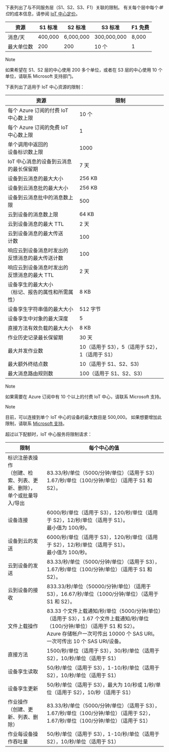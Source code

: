 下表列出了与不同服务层（S1、S2、S3、F1）关联的限制。 有关每个层中每个*单位*的成本信息，请参阅 [IoT 中心定价](https://azure.microsoft.com/pricing/details/iot-hub/)。

| 资源 | S1 标准 | S2 标准 | S3 标准 | F1 免费 |
| --- | --- | --- | --- | --- |
| 消息/天 |400,000 |6,000,000 |300,000,000 |8,000 |
| 最大单位数 |200 |200 |10 个 |1 |

> [!NOTE]
> 如果希望在 S1、S2 层的中心使用 200 多个单位，或者在 S3 层的中心使用 10 个单位，请联系 Microsoft 支持部门。
> 
> 

下表列出了适用于 IoT 中心资源的限制：

| 资源 | 限制 |
| --- | --- |
| 每个 Azure 订阅的付费 IoT 中心数上限 |10 个 |
| 每个 Azure 订阅的免费 IoT 中心数上限 |1 |
| 单个调用中返回的<br/> 设备标识数上限 |1000 |
| IoT 中心消息的设备到云消息的最长保留期 |7 天 |
| 设备到云消息的最大大小 |256 KB |
| 设备到云消息批的最大大小 |256 KB |
| 设备到云消息批中的消息数上限 |500 |
| 云到设备的消息数上限 |64 KB |
| 云到设备消息的最大 TTL |2 天 |
| 云到设备消息的最大传送 <br/> 计数 |100 |
| 响应云到设备消息时发出的 <br/> 反馈消息的最大传送计数 |100 |
| 响应云到设备消息时发出的 <br/> 反馈消息的最大 TTL |2 天 |
| 设备孪生的最大大小 <br/> （标记、报告的属性和所需属性） | 8 KB |
| 设备孪生字符串值的最大大小 | 512 字节 |
| 设备孪生中对象的最大深度 | 5 |
| 直接方法有效负载的最大大小 | 8 KB |
| 作业历史记录最长保留期 | 30 天 |
| 最大并发作业数 | 10（适用于 S3），5（适用于 S2），1（适用于 S1） |
| 最大额外终结点数 | 10（适用于 S1、S2、S3) |
| 最大消息路由规则数 | 100（适用于 S1、S2、S3） |

> [!NOTE]
> 如果需要在 Azure 订阅中有 10 个以上的付费 IoT 中心，请联系 Microsoft 支持。

> [!NOTE]
> 目前，可以连接到单个 IoT 中心的设备的最大数目是 500,000。 如果想要增加此限制，请联系 [Microsoft 支持](https://azure.microsoft.com/en-us/support/options/)。

超过以下配额时，IoT 中心服务将限制请求：

| 限制 | 每个中心的值 |
| --- | --- |
| 标识注册表操作 <br/> （创建、检索、列表、更新、删除）， <br/> 单个或批量导入/导出 |83.33/秒/单位（5000/分钟/单位）（适用于 S3） <br/> 1.67/秒/单位（100/分钟/单位）（适用于 S1 和 S2）。 |
| 设备连接 |6000/秒/单位（适用于 S3），120/秒/单位（适用于 S2），12/秒/单位（适用于 S1）。 <br/>最小值为 100/秒。 |
| 设备到云的发送 |6000/秒/单位（适用于 S3），120/秒/单位（适用于 S2），12/秒/单位（适用于 S1）。 <br/>最小值为 100/秒。 |
| 云到设备的发送 | 83.33/秒/单位（5000/分钟/单位）（适用于 S3），1.67/秒/单位（100/分钟/单位）（适用于 S1 和 S2）。 |
| 云到设备的接收 |833.33/秒/单位（50000/分钟/单位）（适用于 S3），16.67/秒/单位（1000/分钟/单位）（适用于 S1 和 S2）。 |
| 文件上载操作 |83.33 个文件上载通知/秒/单位（5000/分钟/单位）（适用于 S3），1.67 个文件上载通知/秒/单位（100/分钟/单位）（适用于 S1 和 S2）。 <br/> Azure 存储帐户一次可传出 10000 个 SAS URI。<br/> 一次可传出 10 个 SAS URI/设备。 |
| 直接方法 | 1500/秒/单位（适用于 S3），30/秒/单位（适用于 S2），10/秒/单位（适用于 S1） |
| 设备孪生读取 | 50/秒/单位（适用于 S3），1-10/秒/单位（适用于 S2），10/秒/单位（适用于 S1） |
| 设备孪生更新 | 50/秒/单位（适用于 S3），最大为 10/秒或 1/秒/单位（适用于 S2），10/秒（适用于 S1） |
| 作业操作 <br/> （创建、更新、列表、删除） | 83.33/秒/单位（5000/分钟/单位）（适用于 S3），1.67/秒/单位（100/分钟/单位）（适用于 S2），1.67/秒/单位（100/分钟/单位）（适用于 S1） |
| 作业每设备操作吞吐量 | 50/秒/单位（适用于 S3），1-10/秒/单位（适用于 S2），10/秒/单位（适用于 S1） |